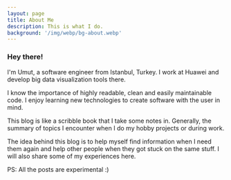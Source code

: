 ```yaml
---
layout: page
title: About Me
description: This is what I do.
background: '/img/webp/bg-about.webp'
---
```


### Hey there!

I'm Umut, a software engineer from Istanbul, Turkey. I work at Huawei and develop big data visualization tools there.

I know the importance of highly readable, clean and easily maintainable code. I enjoy learning new technologies to create software with the user in mind.

This blog is like a scribble book that I take some notes in. Generally, the summary of topics I encounter when I do my hobby projects or during work.

The idea behind this blog is to help myself find information when I need them again and help other people when they got stuck on the same stuff. I will also share some of my experiences here.

PS: All the posts are experimental :)

